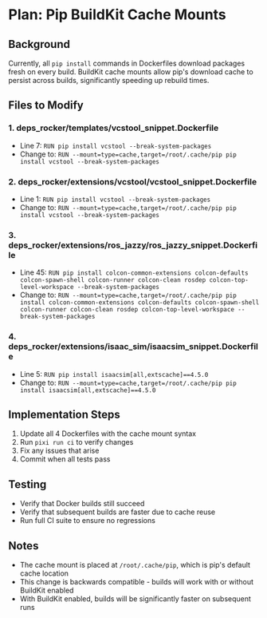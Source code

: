 # Plan: Pip BuildKit Cache Mounts

## Background
Currently, all `pip install` commands in Dockerfiles download packages fresh on every build. BuildKit cache mounts allow pip's download cache to persist across builds, significantly speeding up rebuild times.

## Files to Modify

### 1. deps_rocker/templates/vcstool_snippet.Dockerfile
- Line 7: `RUN pip install vcstool --break-system-packages`
- Change to: `RUN --mount=type=cache,target=/root/.cache/pip pip install vcstool --break-system-packages`

### 2. deps_rocker/extensions/vcstool/vcstool_snippet.Dockerfile
- Line 1: `RUN pip install vcstool --break-system-packages`
- Change to: `RUN --mount=type=cache,target=/root/.cache/pip pip install vcstool --break-system-packages`

### 3. deps_rocker/extensions/ros_jazzy/ros_jazzy_snippet.Dockerfile
- Line 45: `RUN pip install colcon-common-extensions colcon-defaults colcon-spawn-shell colcon-runner colcon-clean rosdep colcon-top-level-workspace --break-system-packages`
- Change to: `RUN --mount=type=cache,target=/root/.cache/pip pip install colcon-common-extensions colcon-defaults colcon-spawn-shell colcon-runner colcon-clean rosdep colcon-top-level-workspace --break-system-packages`

### 4. deps_rocker/extensions/isaac_sim/isaacsim_snippet.Dockerfile
- Line 5: `RUN pip install isaacsim[all,extscache]==4.5.0`
- Change to: `RUN --mount=type=cache,target=/root/.cache/pip pip install isaacsim[all,extscache]==4.5.0`

## Implementation Steps
1. Update all 4 Dockerfiles with the cache mount syntax
2. Run `pixi run ci` to verify changes
3. Fix any issues that arise
4. Commit when all tests pass

## Testing
- Verify that Docker builds still succeed
- Verify that subsequent builds are faster due to cache reuse
- Run full CI suite to ensure no regressions

## Notes
- The cache mount is placed at `/root/.cache/pip`, which is pip's default cache location
- This change is backwards compatible - builds will work with or without BuildKit enabled
- With BuildKit enabled, builds will be significantly faster on subsequent runs
